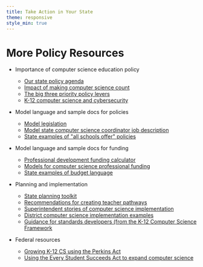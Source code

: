 ```yaml
---
title: Take Action in Your State
theme: responsive
style_min: true
---
```


# More Policy Resources

* Importance of computer science education policy
  * [Our state policy agenda](https://code.org/files/Making_CS_Fundamental.pdf)
  * [Impact of making computer science count](https://docs.google.com/document/d/1Kn60v-9hirBco42GeWTuUoGIqkn3UIHfL0KUvMyb3ZM/edit?usp=sharing)
  * [The big three priority policy levers](https://docs.google.com/document/d/1q8yH1_ANquzT0h5ayj-lKp5-rqI1McaAO82arklL4AQ/edit?usp=sharing)
  * [K-12 computer science and cybersecurity](https://docs.google.com/document/d/1iHNKnQkWSbahakoHUnBnjWu_d-d-Kcyp2aPk3LFSsqw/edit?usp=sharing)

* Model language and sample docs for policies
  * [Model legislation](https://docs.wixstatic.com/ugd/be22fe_f50c481364f44ca4807a3efee8c11ad1.pdf)
  * [Model state computer science coordinator job description](https://docs.google.com/document/d/12qHVm3YQ0-1RS2ciN1Hu39mSYziVQp82Gj_HOB_CkfE/edit?usp=sharing)
  * [State examples of "all schools offer" policies](https://docs.google.com/document/d/1JAqCLHh9Sp1KW00b4IOGbYFaIO3dmHDQ5bLG5cdNJYs/edit?usp=sharing)

* Model language and sample docs for funding
  * [Professional development funding calculator](https://docs.google.com/spreadsheets/d/1jAqB1Q0IiY4XRvpnfUdDwkfL2OEgvBT2HYg07yQAOSc/pubhtml)
  * [Models for computer science professional funding](https://www.dropbox.com/s/2y0i360pt6pap1o/ModelStatePracticetoExpandCS.pdf?dl=0)
  * [State examples of budget language](https://docs.google.com/document/d/1HYSGUkS4kURfuz-1EZsf9jUOy3bCdz4h60PFiJXtKrU/edit?usp=sharing)

* Planning and implementation
  * [State planning toolkit](https://docs.google.com/document/d/13N843-BjK9JHXNWKFzJlxhpw7f6Y2pJF6tpV2aHM1HU/edit?usp=sharing)
  * [Recommendations for creating teacher pathways](https://code.org/files/TeacherPathwayRecommendations.pdf)
  * [Superintendent stories of computer science implementation](https://docs.google.com/document/d/1MFGAPqXh7GjPx0LhUMGR0Co-tT7junpzLlSM_VSziRk/edit?usp=sharing)
  * [District computer science implementation examples](https://docs.google.com/document/d/102y3-j0uZBqSnqWHTiTbo81LyDUX2sZITYF9aHnZ_yc/edit?usp=sharing)
  * [Guidance for standards developers (from the K-12 Computer Science Framework](http://k12cs.org/wp-content/uploads/2016/09/K%E2%80%9312-CS-Framework-Guidance-for-Standards-Developers.pdf)

* Federal resources
  * [Growing K-12 CS using the Perkins Act](https://code.org/files/RethinkingPerkins.pdf)
  * [Using the Every Student Succeeds Act to expand computer science](https://code.org/files/CS_and_ESSA.pdf)

